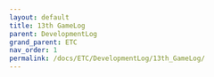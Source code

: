 ```yaml
---
layout: default
title: 13th GameLog
parent: DevelopmentLog
grand_parent: ETC
nav_order: 1
permalink: /docs/ETC/DevelopmentLog/13th_GameLog/
---
```


